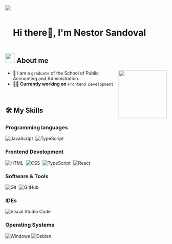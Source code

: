 <!--horizontal divider(gradiant)-->
<img src="https://user-images.githubusercontent.com/73097560/115834477-dbab4500-a447-11eb-908a-139a6edaec5c.gif">

<!--h1 without bottom border-->

<div id="user-content-toc">
  <ul align="left">
    <summary><h1 style="display: inline-block">Hi there👋, I'm Nestor Sandoval</h1></summary>
  </ul>
</div>


<!--About Me-->

## <picture><img src = "https://github.com/7oSkaaa/7oSkaaa/blob/main/Images/about_me.gif?raw=true" width = 30px></picture> About me

<picture> <img align="right" src="https://media.tenor.com/3WpDDjIaIuAAAAAM/fabulous-milhousevanhouten.gif" width = 150px></picture>

- :school: I am a `graduate` of the School of Public Accounting and Administration.
- :technologist: **Currently working on** `Frontend Development`

<br>

## 🛠️ My Skills

### Programming languages

![JavaScript](https://img.shields.io/badge/-JavaScript-0D1117?style=flat&logo=javascript)&nbsp;
![TypeScript](https://img.shields.io/badge/-TypeScript-0D1117?style=flat&logo=typescript)&nbsp;



### Frontend Development

![HTML](https://img.shields.io/badge/-HTML-0D1117?style=flat&logo=HTML5)&nbsp;
![CSS](https://img.shields.io/badge/-CSS-0D1117?style=flat&logo=CSS3&logoColor=1572B6)&nbsp;
![TypeScript](https://img.shields.io/badge/-TypeScript-0D1117?style=flat&logo=typescript)&nbsp;
![React](https://img.shields.io/badge/-React-0D1117?style=flat&logo=react)&nbsp;




### Software & Tools
![Git](https://img.shields.io/badge/-Git-0D1117?style=flat&logo=git)&nbsp;
![GitHub](https://img.shields.io/badge/-GitHub-0D1117?style=flat&logo=github)&nbsp;



### IDEs
![Visual Studio Code](https://img.shields.io/badge/-VS%20Code-0D1117?style=flat&logo=visual-studio-code&logoColor=007ACC)&nbsp;

### Operating Systems

![Windows](https://img.shields.io/badge/Windows-0078D6?style=for-the-badge&logo=windows&logoColor=white)
![Debian](https://img.shields.io/badge/Debian-D70A53?style=for-the-badge&logo=debian&logoColor=white)


<br>




